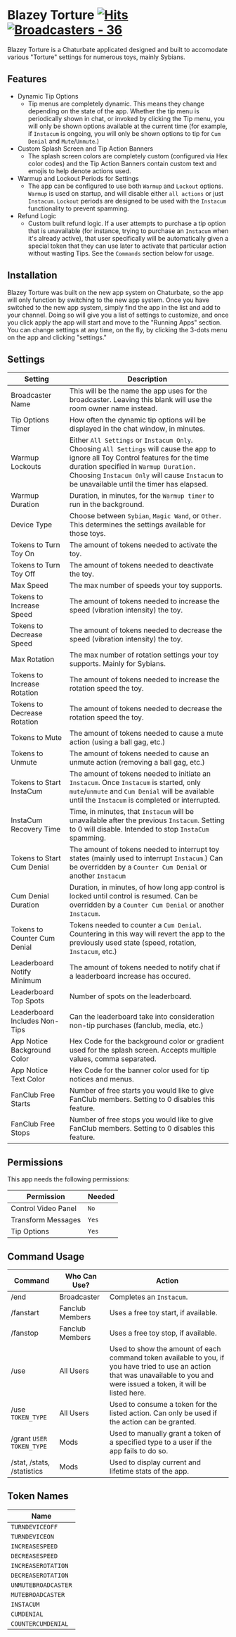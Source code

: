 # Blazey Torture  [![Hits](https://hits.seeyoufarm.com/api/count/incr/badge.svg?url=https%3A%2F%2Fgithub.com%2FChuckTerry%2FPrimerV2&count_bg=%232E8061&title_bg=%23555555&icon=&icon_color=%239C3A3A&title=Hits&edge_flat=false)](https://hits.seeyoufarm.com) [![Broadcasters -  36 ](https://img.shields.io/badge/Broadcasters-_36_-4e8aaa?logo=https%3A%2F%2Ftheme.zdassets.com%2Ftheme_assets%2F9047795%2F0a1509944ae68221459023756a55d2ada890acfd.png)](https://github.com/ChuckTerry/PrimerV2/edit/main/README.md)
Blazey Torture is a Chaturbate applicated designed and built to accomodate various "Torture" settings for numerous toys, mainly Sybians.

## Features 

* Dynamic Tip Options
  - Tip menus are completely dynamic.  This means they change depending on the state of the app.  Whether the tip menu is periodically shown in chat, or invoked by clicking the Tip menu, you will only be shown options available at the current time (for example, if `Instacum` is ongoing, you will only be shown options to tip for `Cum Denial` and `Mute`/`Unmute`.)
* Custom Splash Screen and Tip Action Banners
  - The splash screen colors are completely custom (configured via Hex color codes) and the Tip Action Banners contain custom text and emojis to help denote actions used.
* Warmup and Lockout Periods for Settings
  - The app can be configured to use both `Warmup` and `Lockout` options.  `Warmup` is used on startup, and will disable either `all actions` or just `Instacum`.  `Lockout` periods are designed to be used with the `Instacum` functionality to prevent spamming.
* Refund Logic
  - Custom built refund logic.  If a user attempts to purchase a tip option that is unavailable (for instance, trying to purchase an `Instacum` when it's already active), that user specifically will be automatically given a special token that they can use later to activate that particular action without wasting Tips.  See the `Commands` section below for usage.

## Installation

Blazey Torture was built on the new app system on Chaturbate, so the app will only function by switching to the new app system.  Once you have switched to the new app system, simply find the app in the list and add to your channel.  Doing so will give you a list of settings to customize, and once you click apply the app will start and move to the "Running Apps" section.  You can change settings at any time, on the fly, by clicking the 3-dots menu on the app and clicking "settings."

## Settings

| Setting      | Description |
| ----------- | ----------- |
| Broadcaster Name     | This will be the name the app uses for the broadcaster.  Leaving this blank will use the room owner name instead.      |
| Tip Options Timer  | How often the dynamic tip options will be displayed in the chat window, in minutes.    |
| Warmup Lockouts  | Either `All Settings` or `Instacum Only`.  Choosing `All Settings` will cause the app to ignore all Toy Control features for the time duration specified in `Warmup Duration.`  Choosing `Instacum Only` will cause `Instacum` to be unavailable until the timer has elapsed.  |
| Warmup Duration  | Duration, in minutes, for the `Warmup timer` to run in the background.  |
| Device Type  | Choose between `Sybian`, `Magic Wand`, or `Other`.  This determines the settings available for those toys.  |
| Tokens to Turn Toy On  | The amount of tokens needed to activate the toy.  |
| Tokens to Turn Toy Off  | The amount of tokens needed to deactivate the toy.  |
| Max Speed  | The max number of speeds your toy supports.  |
| Tokens to Increase Speed   | The amount of tokens needed to increase the speed (vibration intensity) the toy.  |
| Tokens to Decrease Speed   | The amount of tokens needed to decrease the speed (vibration intensity) the toy.  |
| Max Rotation  | The max number of rotation settings your toy supports.  Mainly for Sybians.  |
| Tokens to Increase Rotation   | The amount of tokens needed to increase the rotation speed the toy.  |
| Tokens to Decrease Rotation   | The amount of tokens needed to decrease the rotation speed the toy.  |
| Tokens to Mute   | The amount of tokens needed to cause a mute action (using a ball gag, etc.)  |
| Tokens to Unmute   | The amount of tokens needed to cause an unmute action (removing a ball gag, etc.)  |
| Tokens to Start InstaCum |  The amount of tokens needed to initiate an `Instacum`.  Once `Instacum` is started, only `mute`/`unmute` and `Cum Denial` will be available until the `Instacum` is completed or interrupted.  |
| InstaCum Recovery Time  |  Time, in minutes, that `Instacum` will be unavailable after the previous `Instacum`.  Setting to 0 will disable.  Intended to stop `InstaCum` spamming. |
| Tokens to Start Cum Denial  | The amount of tokens needed to interrupt toy states (mainly used to interrupt `Instacum`.)  Can be overridden by a `Counter Cum Denial` or another `Instacum` |
| Cum Denial Duration  | Duration, in minutes, of how long app control is locked until control is resumed.  Can be overridden by a `Counter Cum Denial` or another `Instacum`.  |
| Tokens to Counter Cum Denial  | Tokens needed to counter a `Cum Denial`.  Countering in this way will revert the app to the previously used state (speed, rotation, `Instacum`, etc.)  |
| Leaderboard Notify Minimum  | The amount of tokens needed to notify chat if a leaderboard increase has occured.  |
| Leaderboard Top Spots  | Number of spots on the leaderboard.  |
| Leaderboard Includes Non-Tips  | Can the leaderboard take into consideration non-tip purchases (fanclub, media, etc.)  |
| App Notice Background Color | Hex Code for the background color or gradient used for the splash screen.  Accepts multiple values, comma separated.  |
| App Notice Text Color | Hex Code for the banner color used for tip notices and menus.  |
| FanClub Free Starts | Number of free starts you would like to give FanClub members.  Setting to 0 disables this feature.  |
| FanClub Free Stops | Number of free stops you would like to give FanClub members.  Setting to 0 disables this feature.  |

## Permissions

This app needs the following permissions:

| Permission  | Needed  |
| ----------- | ----------- |
| Control Video Panel |  `No`  |
| Transform Messages |  `Yes`  |
| Tip Options |  `Yes`  |

## Command Usage

| Command   |  Who Can Use?  |  Action  |
| ----------- | ----------- | ----------- |
| /end  | Broadcaster  | Completes an `Instacum`.  |
| /fanstart  |  Fanclub Members  | Uses a free toy start, if available.  |
| /fanstop  |  Fanclub Members  | Uses a free toy stop, if available.  |
| /use |  All Users  | Used to show the amount of each command token available to you, if you have tried to use an action that was unavailable to you and were issued a token, it will be listed here.  |
| /use `TOKEN_TYPE` |  All Users |  Used to consume a token for the listed action.  Can only be used if the action can be granted.  |
| /grant `USER` `TOKEN_TYPE` | Mods | Used to manually grant a token of a specified type to a user if the app fails to do so.  |
| /stat, /stats, /statistics | Mods |  Used to display current and lifetime stats of the app.  |

## Token Names

| Name |
| ---- |
|`TURNDEVICEOFF`|
|`TURNDEVICEON` |
|`INCREASESPEED` | 
|`DECREASESPEED`| 
|`INCREASEROTATION`| 
|`DECREASEROTATION`| 
|`UNMUTEBROADCASTER`| 
|`MUTEBROADCASTER`|
|`INSTACUM`|
|`CUMDENIAL`| 
|`COUNTERCUMDENIAL`|
